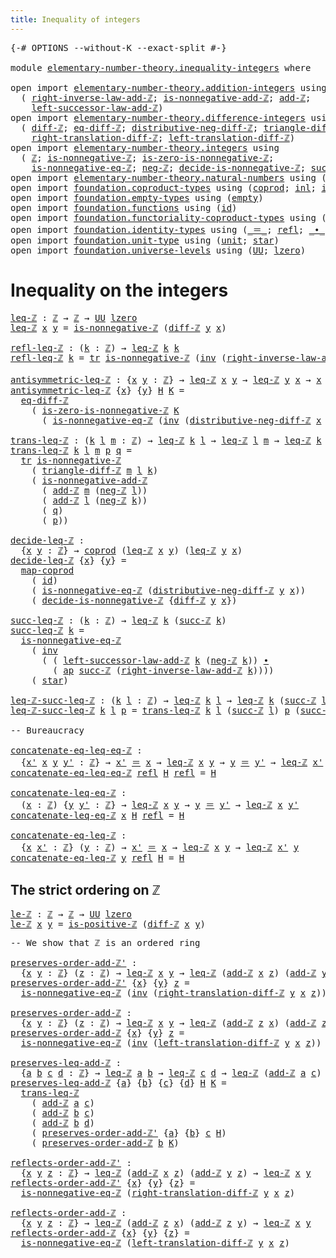 ```yaml
---
title: Inequality of integers
---
```


<pre class="Agda"><a id="48" class="Symbol">{-#</a> <a id="52" class="Keyword">OPTIONS</a> <a id="60" class="Pragma">--without-K</a> <a id="72" class="Pragma">--exact-split</a> <a id="86" class="Symbol">#-}</a>

<a id="91" class="Keyword">module</a> <a id="98" href="elementary-number-theory.inequality-integers.html" class="Module">elementary-number-theory.inequality-integers</a> <a id="143" class="Keyword">where</a>

<a id="150" class="Keyword">open</a> <a id="155" class="Keyword">import</a> <a id="162" href="elementary-number-theory.addition-integers.html" class="Module">elementary-number-theory.addition-integers</a> <a id="205" class="Keyword">using</a>
  <a id="213" class="Symbol">(</a> <a id="215" href="elementary-number-theory.addition-integers.html#7685" class="Function">right-inverse-law-add-ℤ</a><a id="238" class="Symbol">;</a> <a id="240" href="elementary-number-theory.addition-integers.html#11379" class="Function">is-nonnegative-add-ℤ</a><a id="260" class="Symbol">;</a> <a id="262" href="elementary-number-theory.addition-integers.html#1505" class="Function">add-ℤ</a><a id="267" class="Symbol">;</a>
    <a id="273" href="elementary-number-theory.addition-integers.html#3554" class="Function">left-successor-law-add-ℤ</a><a id="297" class="Symbol">)</a>
<a id="299" class="Keyword">open</a> <a id="304" class="Keyword">import</a> <a id="311" href="elementary-number-theory.difference-integers.html" class="Module">elementary-number-theory.difference-integers</a> <a id="356" class="Keyword">using</a>
  <a id="364" class="Symbol">(</a> <a id="366" href="elementary-number-theory.difference-integers.html#1194" class="Function">diff-ℤ</a><a id="372" class="Symbol">;</a> <a id="374" href="elementary-number-theory.difference-integers.html#1357" class="Function">eq-diff-ℤ</a><a id="383" class="Symbol">;</a> <a id="385" href="elementary-number-theory.difference-integers.html#3106" class="Function">distributive-neg-diff-ℤ</a><a id="408" class="Symbol">;</a> <a id="410" href="elementary-number-theory.difference-integers.html#2767" class="Function">triangle-diff-ℤ</a><a id="425" class="Symbol">;</a>
    <a id="431" href="elementary-number-theory.difference-integers.html#3950" class="Function">right-translation-diff-ℤ</a><a id="455" class="Symbol">;</a> <a id="457" href="elementary-number-theory.difference-integers.html#3686" class="Function">left-translation-diff-ℤ</a><a id="480" class="Symbol">)</a>
<a id="482" class="Keyword">open</a> <a id="487" class="Keyword">import</a> <a id="494" href="elementary-number-theory.integers.html" class="Module">elementary-number-theory.integers</a> <a id="528" class="Keyword">using</a>
  <a id="536" class="Symbol">(</a> <a id="538" href="elementary-number-theory.integers.html#1910" class="Function">ℤ</a><a id="539" class="Symbol">;</a> <a id="541" href="elementary-number-theory.integers.html#6841" class="Function">is-nonnegative-ℤ</a><a id="557" class="Symbol">;</a> <a id="559" href="elementary-number-theory.integers.html#7054" class="Function">is-zero-is-nonnegative-ℤ</a><a id="583" class="Symbol">;</a>
    <a id="589" href="elementary-number-theory.integers.html#6939" class="Function">is-nonnegative-eq-ℤ</a><a id="608" class="Symbol">;</a> <a id="610" href="elementary-number-theory.integers.html#3929" class="Function">neg-ℤ</a><a id="615" class="Symbol">;</a> <a id="617" href="elementary-number-theory.integers.html#10666" class="Function">decide-is-nonnegative-ℤ</a><a id="640" class="Symbol">;</a> <a id="642" href="elementary-number-theory.integers.html#3504" class="Function">succ-ℤ</a><a id="648" class="Symbol">;</a> <a id="650" href="elementary-number-theory.integers.html#7427" class="Function">is-positive-ℤ</a><a id="663" class="Symbol">)</a>
<a id="665" class="Keyword">open</a> <a id="670" class="Keyword">import</a> <a id="677" href="elementary-number-theory.natural-numbers.html" class="Module">elementary-number-theory.natural-numbers</a> <a id="718" class="Keyword">using</a> <a id="724" class="Symbol">(</a><a id="725" href="elementary-number-theory.natural-numbers.html#1458" class="Datatype">ℕ</a><a id="726" class="Symbol">;</a> <a id="728" href="elementary-number-theory.natural-numbers.html#1479" class="InductiveConstructor">zero-ℕ</a><a id="734" class="Symbol">;</a> <a id="736" href="elementary-number-theory.natural-numbers.html#1492" class="InductiveConstructor">succ-ℕ</a><a id="742" class="Symbol">)</a>
<a id="744" class="Keyword">open</a> <a id="749" class="Keyword">import</a> <a id="756" href="foundation.coproduct-types.html" class="Module">foundation.coproduct-types</a> <a id="783" class="Keyword">using</a> <a id="789" class="Symbol">(</a><a id="790" href="foundation.coproduct-types.html#1182" class="Datatype">coprod</a><a id="796" class="Symbol">;</a> <a id="798" href="foundation.coproduct-types.html#1253" class="InductiveConstructor">inl</a><a id="801" class="Symbol">;</a> <a id="803" href="foundation.coproduct-types.html#1276" class="InductiveConstructor">inr</a><a id="806" class="Symbol">)</a>
<a id="808" class="Keyword">open</a> <a id="813" class="Keyword">import</a> <a id="820" href="foundation.empty-types.html" class="Module">foundation.empty-types</a> <a id="843" class="Keyword">using</a> <a id="849" class="Symbol">(</a><a id="850" href="foundation-core.empty-types.html#1057" class="Datatype">empty</a><a id="855" class="Symbol">)</a>
<a id="857" class="Keyword">open</a> <a id="862" class="Keyword">import</a> <a id="869" href="foundation.functions.html" class="Module">foundation.functions</a> <a id="890" class="Keyword">using</a> <a id="896" class="Symbol">(</a><a id="897" href="foundation-core.functions.html#322" class="Function">id</a><a id="899" class="Symbol">)</a>
<a id="901" class="Keyword">open</a> <a id="906" class="Keyword">import</a> <a id="913" href="foundation.functoriality-coproduct-types.html" class="Module">foundation.functoriality-coproduct-types</a> <a id="954" class="Keyword">using</a> <a id="960" class="Symbol">(</a><a id="961" href="foundation.functoriality-coproduct-types.html#2076" class="Function">map-coprod</a><a id="971" class="Symbol">)</a>
<a id="973" class="Keyword">open</a> <a id="978" class="Keyword">import</a> <a id="985" href="foundation.identity-types.html" class="Module">foundation.identity-types</a> <a id="1011" class="Keyword">using</a> <a id="1017" class="Symbol">(</a><a id="1018" href="foundation-core.identity-types.html#1865" class="Function Operator">_＝_</a><a id="1021" class="Symbol">;</a> <a id="1023" href="foundation-core.identity-types.html#1820" class="InductiveConstructor">refl</a><a id="1027" class="Symbol">;</a> <a id="1029" href="foundation-core.identity-types.html#2425" class="Function Operator">_∙_</a><a id="1032" class="Symbol">;</a> <a id="1034" href="foundation-core.identity-types.html#2729" class="Function">inv</a><a id="1037" class="Symbol">;</a> <a id="1039" href="foundation-core.identity-types.html#5702" class="Function">tr</a><a id="1041" class="Symbol">;</a> <a id="1043" href="foundation-core.identity-types.html#4003" class="Function">ap</a><a id="1045" class="Symbol">)</a>
<a id="1047" class="Keyword">open</a> <a id="1052" class="Keyword">import</a> <a id="1059" href="foundation.unit-type.html" class="Module">foundation.unit-type</a> <a id="1080" class="Keyword">using</a> <a id="1086" class="Symbol">(</a><a id="1087" href="foundation.unit-type.html#1084" class="Datatype">unit</a><a id="1091" class="Symbol">;</a> <a id="1093" href="foundation.unit-type.html#1108" class="InductiveConstructor">star</a><a id="1097" class="Symbol">)</a>
<a id="1099" class="Keyword">open</a> <a id="1104" class="Keyword">import</a> <a id="1111" href="foundation.universe-levels.html" class="Module">foundation.universe-levels</a> <a id="1138" class="Keyword">using</a> <a id="1144" class="Symbol">(</a><a id="1145" href="foundation-core.universe-levels.html#235" class="Primitive">UU</a><a id="1147" class="Symbol">;</a> <a id="1149" href="Agda.Primitive.html#764" class="Primitive">lzero</a><a id="1154" class="Symbol">)</a>
</pre>
# Inequality on the integers

<pre class="Agda"><a id="leq-ℤ"></a><a id="1199" href="elementary-number-theory.inequality-integers.html#1199" class="Function">leq-ℤ</a> <a id="1205" class="Symbol">:</a> <a id="1207" href="elementary-number-theory.integers.html#1910" class="Function">ℤ</a> <a id="1209" class="Symbol">→</a> <a id="1211" href="elementary-number-theory.integers.html#1910" class="Function">ℤ</a> <a id="1213" class="Symbol">→</a> <a id="1215" href="foundation-core.universe-levels.html#235" class="Primitive">UU</a> <a id="1218" href="Agda.Primitive.html#764" class="Primitive">lzero</a>
<a id="1224" href="elementary-number-theory.inequality-integers.html#1199" class="Function">leq-ℤ</a> <a id="1230" href="elementary-number-theory.inequality-integers.html#1230" class="Bound">x</a> <a id="1232" href="elementary-number-theory.inequality-integers.html#1232" class="Bound">y</a> <a id="1234" class="Symbol">=</a> <a id="1236" href="elementary-number-theory.integers.html#6841" class="Function">is-nonnegative-ℤ</a> <a id="1253" class="Symbol">(</a><a id="1254" href="elementary-number-theory.difference-integers.html#1194" class="Function">diff-ℤ</a> <a id="1261" href="elementary-number-theory.inequality-integers.html#1232" class="Bound">y</a> <a id="1263" href="elementary-number-theory.inequality-integers.html#1230" class="Bound">x</a><a id="1264" class="Symbol">)</a>

<a id="refl-leq-ℤ"></a><a id="1267" href="elementary-number-theory.inequality-integers.html#1267" class="Function">refl-leq-ℤ</a> <a id="1278" class="Symbol">:</a> <a id="1280" class="Symbol">(</a><a id="1281" href="elementary-number-theory.inequality-integers.html#1281" class="Bound">k</a> <a id="1283" class="Symbol">:</a> <a id="1285" href="elementary-number-theory.integers.html#1910" class="Function">ℤ</a><a id="1286" class="Symbol">)</a> <a id="1288" class="Symbol">→</a> <a id="1290" href="elementary-number-theory.inequality-integers.html#1199" class="Function">leq-ℤ</a> <a id="1296" href="elementary-number-theory.inequality-integers.html#1281" class="Bound">k</a> <a id="1298" href="elementary-number-theory.inequality-integers.html#1281" class="Bound">k</a>
<a id="1300" href="elementary-number-theory.inequality-integers.html#1267" class="Function">refl-leq-ℤ</a> <a id="1311" href="elementary-number-theory.inequality-integers.html#1311" class="Bound">k</a> <a id="1313" class="Symbol">=</a> <a id="1315" href="foundation-core.identity-types.html#5702" class="Function">tr</a> <a id="1318" href="elementary-number-theory.integers.html#6841" class="Function">is-nonnegative-ℤ</a> <a id="1335" class="Symbol">(</a><a id="1336" href="foundation-core.identity-types.html#2729" class="Function">inv</a> <a id="1340" class="Symbol">(</a><a id="1341" href="elementary-number-theory.addition-integers.html#7685" class="Function">right-inverse-law-add-ℤ</a> <a id="1365" href="elementary-number-theory.inequality-integers.html#1311" class="Bound">k</a><a id="1366" class="Symbol">))</a> <a id="1369" href="foundation.unit-type.html#1108" class="InductiveConstructor">star</a>

<a id="antisymmetric-leq-ℤ"></a><a id="1375" href="elementary-number-theory.inequality-integers.html#1375" class="Function">antisymmetric-leq-ℤ</a> <a id="1395" class="Symbol">:</a> <a id="1397" class="Symbol">{</a><a id="1398" href="elementary-number-theory.inequality-integers.html#1398" class="Bound">x</a> <a id="1400" href="elementary-number-theory.inequality-integers.html#1400" class="Bound">y</a> <a id="1402" class="Symbol">:</a> <a id="1404" href="elementary-number-theory.integers.html#1910" class="Function">ℤ</a><a id="1405" class="Symbol">}</a> <a id="1407" class="Symbol">→</a> <a id="1409" href="elementary-number-theory.inequality-integers.html#1199" class="Function">leq-ℤ</a> <a id="1415" href="elementary-number-theory.inequality-integers.html#1398" class="Bound">x</a> <a id="1417" href="elementary-number-theory.inequality-integers.html#1400" class="Bound">y</a> <a id="1419" class="Symbol">→</a> <a id="1421" href="elementary-number-theory.inequality-integers.html#1199" class="Function">leq-ℤ</a> <a id="1427" href="elementary-number-theory.inequality-integers.html#1400" class="Bound">y</a> <a id="1429" href="elementary-number-theory.inequality-integers.html#1398" class="Bound">x</a> <a id="1431" class="Symbol">→</a> <a id="1433" href="elementary-number-theory.inequality-integers.html#1398" class="Bound">x</a> <a id="1435" href="foundation-core.identity-types.html#1865" class="Function Operator">＝</a> <a id="1437" href="elementary-number-theory.inequality-integers.html#1400" class="Bound">y</a>
<a id="1439" href="elementary-number-theory.inequality-integers.html#1375" class="Function">antisymmetric-leq-ℤ</a> <a id="1459" class="Symbol">{</a><a id="1460" href="elementary-number-theory.inequality-integers.html#1460" class="Bound">x</a><a id="1461" class="Symbol">}</a> <a id="1463" class="Symbol">{</a><a id="1464" href="elementary-number-theory.inequality-integers.html#1464" class="Bound">y</a><a id="1465" class="Symbol">}</a> <a id="1467" href="elementary-number-theory.inequality-integers.html#1467" class="Bound">H</a> <a id="1469" href="elementary-number-theory.inequality-integers.html#1469" class="Bound">K</a> <a id="1471" class="Symbol">=</a>
  <a id="1475" href="elementary-number-theory.difference-integers.html#1357" class="Function">eq-diff-ℤ</a>
    <a id="1489" class="Symbol">(</a> <a id="1491" href="elementary-number-theory.integers.html#7054" class="Function">is-zero-is-nonnegative-ℤ</a> <a id="1516" href="elementary-number-theory.inequality-integers.html#1469" class="Bound">K</a>
      <a id="1524" class="Symbol">(</a> <a id="1526" href="elementary-number-theory.integers.html#6939" class="Function">is-nonnegative-eq-ℤ</a> <a id="1546" class="Symbol">(</a><a id="1547" href="foundation-core.identity-types.html#2729" class="Function">inv</a> <a id="1551" class="Symbol">(</a><a id="1552" href="elementary-number-theory.difference-integers.html#3106" class="Function">distributive-neg-diff-ℤ</a> <a id="1576" href="elementary-number-theory.inequality-integers.html#1460" class="Bound">x</a> <a id="1578" href="elementary-number-theory.inequality-integers.html#1464" class="Bound">y</a><a id="1579" class="Symbol">))</a> <a id="1582" href="elementary-number-theory.inequality-integers.html#1467" class="Bound">H</a><a id="1583" class="Symbol">))</a>

<a id="trans-leq-ℤ"></a><a id="1587" href="elementary-number-theory.inequality-integers.html#1587" class="Function">trans-leq-ℤ</a> <a id="1599" class="Symbol">:</a> <a id="1601" class="Symbol">(</a><a id="1602" href="elementary-number-theory.inequality-integers.html#1602" class="Bound">k</a> <a id="1604" href="elementary-number-theory.inequality-integers.html#1604" class="Bound">l</a> <a id="1606" href="elementary-number-theory.inequality-integers.html#1606" class="Bound">m</a> <a id="1608" class="Symbol">:</a> <a id="1610" href="elementary-number-theory.integers.html#1910" class="Function">ℤ</a><a id="1611" class="Symbol">)</a> <a id="1613" class="Symbol">→</a> <a id="1615" href="elementary-number-theory.inequality-integers.html#1199" class="Function">leq-ℤ</a> <a id="1621" href="elementary-number-theory.inequality-integers.html#1602" class="Bound">k</a> <a id="1623" href="elementary-number-theory.inequality-integers.html#1604" class="Bound">l</a> <a id="1625" class="Symbol">→</a> <a id="1627" href="elementary-number-theory.inequality-integers.html#1199" class="Function">leq-ℤ</a> <a id="1633" href="elementary-number-theory.inequality-integers.html#1604" class="Bound">l</a> <a id="1635" href="elementary-number-theory.inequality-integers.html#1606" class="Bound">m</a> <a id="1637" class="Symbol">→</a> <a id="1639" href="elementary-number-theory.inequality-integers.html#1199" class="Function">leq-ℤ</a> <a id="1645" href="elementary-number-theory.inequality-integers.html#1602" class="Bound">k</a> <a id="1647" href="elementary-number-theory.inequality-integers.html#1606" class="Bound">m</a>
<a id="1649" href="elementary-number-theory.inequality-integers.html#1587" class="Function">trans-leq-ℤ</a> <a id="1661" href="elementary-number-theory.inequality-integers.html#1661" class="Bound">k</a> <a id="1663" href="elementary-number-theory.inequality-integers.html#1663" class="Bound">l</a> <a id="1665" href="elementary-number-theory.inequality-integers.html#1665" class="Bound">m</a> <a id="1667" href="elementary-number-theory.inequality-integers.html#1667" class="Bound">p</a> <a id="1669" href="elementary-number-theory.inequality-integers.html#1669" class="Bound">q</a> <a id="1671" class="Symbol">=</a>
  <a id="1675" href="foundation-core.identity-types.html#5702" class="Function">tr</a> <a id="1678" href="elementary-number-theory.integers.html#6841" class="Function">is-nonnegative-ℤ</a>
    <a id="1699" class="Symbol">(</a> <a id="1701" href="elementary-number-theory.difference-integers.html#2767" class="Function">triangle-diff-ℤ</a> <a id="1717" href="elementary-number-theory.inequality-integers.html#1665" class="Bound">m</a> <a id="1719" href="elementary-number-theory.inequality-integers.html#1663" class="Bound">l</a> <a id="1721" href="elementary-number-theory.inequality-integers.html#1661" class="Bound">k</a><a id="1722" class="Symbol">)</a>
    <a id="1728" class="Symbol">(</a> <a id="1730" href="elementary-number-theory.addition-integers.html#11379" class="Function">is-nonnegative-add-ℤ</a>
      <a id="1757" class="Symbol">(</a> <a id="1759" href="elementary-number-theory.addition-integers.html#1505" class="Function">add-ℤ</a> <a id="1765" href="elementary-number-theory.inequality-integers.html#1665" class="Bound">m</a> <a id="1767" class="Symbol">(</a><a id="1768" href="elementary-number-theory.integers.html#3929" class="Function">neg-ℤ</a> <a id="1774" href="elementary-number-theory.inequality-integers.html#1663" class="Bound">l</a><a id="1775" class="Symbol">))</a>
      <a id="1784" class="Symbol">(</a> <a id="1786" href="elementary-number-theory.addition-integers.html#1505" class="Function">add-ℤ</a> <a id="1792" href="elementary-number-theory.inequality-integers.html#1663" class="Bound">l</a> <a id="1794" class="Symbol">(</a><a id="1795" href="elementary-number-theory.integers.html#3929" class="Function">neg-ℤ</a> <a id="1801" href="elementary-number-theory.inequality-integers.html#1661" class="Bound">k</a><a id="1802" class="Symbol">))</a>
      <a id="1811" class="Symbol">(</a> <a id="1813" href="elementary-number-theory.inequality-integers.html#1669" class="Bound">q</a><a id="1814" class="Symbol">)</a>
      <a id="1822" class="Symbol">(</a> <a id="1824" href="elementary-number-theory.inequality-integers.html#1667" class="Bound">p</a><a id="1825" class="Symbol">))</a>

<a id="decide-leq-ℤ"></a><a id="1829" href="elementary-number-theory.inequality-integers.html#1829" class="Function">decide-leq-ℤ</a> <a id="1842" class="Symbol">:</a>
  <a id="1846" class="Symbol">{</a><a id="1847" href="elementary-number-theory.inequality-integers.html#1847" class="Bound">x</a> <a id="1849" href="elementary-number-theory.inequality-integers.html#1849" class="Bound">y</a> <a id="1851" class="Symbol">:</a> <a id="1853" href="elementary-number-theory.integers.html#1910" class="Function">ℤ</a><a id="1854" class="Symbol">}</a> <a id="1856" class="Symbol">→</a> <a id="1858" href="foundation.coproduct-types.html#1182" class="Datatype">coprod</a> <a id="1865" class="Symbol">(</a><a id="1866" href="elementary-number-theory.inequality-integers.html#1199" class="Function">leq-ℤ</a> <a id="1872" href="elementary-number-theory.inequality-integers.html#1847" class="Bound">x</a> <a id="1874" href="elementary-number-theory.inequality-integers.html#1849" class="Bound">y</a><a id="1875" class="Symbol">)</a> <a id="1877" class="Symbol">(</a><a id="1878" href="elementary-number-theory.inequality-integers.html#1199" class="Function">leq-ℤ</a> <a id="1884" href="elementary-number-theory.inequality-integers.html#1849" class="Bound">y</a> <a id="1886" href="elementary-number-theory.inequality-integers.html#1847" class="Bound">x</a><a id="1887" class="Symbol">)</a>
<a id="1889" href="elementary-number-theory.inequality-integers.html#1829" class="Function">decide-leq-ℤ</a> <a id="1902" class="Symbol">{</a><a id="1903" href="elementary-number-theory.inequality-integers.html#1903" class="Bound">x</a><a id="1904" class="Symbol">}</a> <a id="1906" class="Symbol">{</a><a id="1907" href="elementary-number-theory.inequality-integers.html#1907" class="Bound">y</a><a id="1908" class="Symbol">}</a> <a id="1910" class="Symbol">=</a>
  <a id="1914" href="foundation.functoriality-coproduct-types.html#2076" class="Function">map-coprod</a>
    <a id="1929" class="Symbol">(</a> <a id="1931" href="foundation-core.functions.html#322" class="Function">id</a><a id="1933" class="Symbol">)</a>
    <a id="1939" class="Symbol">(</a> <a id="1941" href="elementary-number-theory.integers.html#6939" class="Function">is-nonnegative-eq-ℤ</a> <a id="1961" class="Symbol">(</a><a id="1962" href="elementary-number-theory.difference-integers.html#3106" class="Function">distributive-neg-diff-ℤ</a> <a id="1986" href="elementary-number-theory.inequality-integers.html#1907" class="Bound">y</a> <a id="1988" href="elementary-number-theory.inequality-integers.html#1903" class="Bound">x</a><a id="1989" class="Symbol">))</a>
    <a id="1996" class="Symbol">(</a> <a id="1998" href="elementary-number-theory.integers.html#10666" class="Function">decide-is-nonnegative-ℤ</a> <a id="2022" class="Symbol">{</a><a id="2023" href="elementary-number-theory.difference-integers.html#1194" class="Function">diff-ℤ</a> <a id="2030" href="elementary-number-theory.inequality-integers.html#1907" class="Bound">y</a> <a id="2032" href="elementary-number-theory.inequality-integers.html#1903" class="Bound">x</a><a id="2033" class="Symbol">})</a>

<a id="succ-leq-ℤ"></a><a id="2037" href="elementary-number-theory.inequality-integers.html#2037" class="Function">succ-leq-ℤ</a> <a id="2048" class="Symbol">:</a> <a id="2050" class="Symbol">(</a><a id="2051" href="elementary-number-theory.inequality-integers.html#2051" class="Bound">k</a> <a id="2053" class="Symbol">:</a> <a id="2055" href="elementary-number-theory.integers.html#1910" class="Function">ℤ</a><a id="2056" class="Symbol">)</a> <a id="2058" class="Symbol">→</a> <a id="2060" href="elementary-number-theory.inequality-integers.html#1199" class="Function">leq-ℤ</a> <a id="2066" href="elementary-number-theory.inequality-integers.html#2051" class="Bound">k</a> <a id="2068" class="Symbol">(</a><a id="2069" href="elementary-number-theory.integers.html#3504" class="Function">succ-ℤ</a> <a id="2076" href="elementary-number-theory.inequality-integers.html#2051" class="Bound">k</a><a id="2077" class="Symbol">)</a>
<a id="2079" href="elementary-number-theory.inequality-integers.html#2037" class="Function">succ-leq-ℤ</a> <a id="2090" href="elementary-number-theory.inequality-integers.html#2090" class="Bound">k</a> <a id="2092" class="Symbol">=</a>
  <a id="2096" href="elementary-number-theory.integers.html#6939" class="Function">is-nonnegative-eq-ℤ</a>
    <a id="2120" class="Symbol">(</a> <a id="2122" href="foundation-core.identity-types.html#2729" class="Function">inv</a>
      <a id="2132" class="Symbol">(</a> <a id="2134" class="Symbol">(</a> <a id="2136" href="elementary-number-theory.addition-integers.html#3554" class="Function">left-successor-law-add-ℤ</a> <a id="2161" href="elementary-number-theory.inequality-integers.html#2090" class="Bound">k</a> <a id="2163" class="Symbol">(</a><a id="2164" href="elementary-number-theory.integers.html#3929" class="Function">neg-ℤ</a> <a id="2170" href="elementary-number-theory.inequality-integers.html#2090" class="Bound">k</a><a id="2171" class="Symbol">))</a> <a id="2174" href="foundation-core.identity-types.html#2425" class="Function Operator">∙</a>
        <a id="2184" class="Symbol">(</a> <a id="2186" href="foundation-core.identity-types.html#4003" class="Function">ap</a> <a id="2189" href="elementary-number-theory.integers.html#3504" class="Function">succ-ℤ</a> <a id="2196" class="Symbol">(</a><a id="2197" href="elementary-number-theory.addition-integers.html#7685" class="Function">right-inverse-law-add-ℤ</a> <a id="2221" href="elementary-number-theory.inequality-integers.html#2090" class="Bound">k</a><a id="2222" class="Symbol">))))</a>
    <a id="2231" class="Symbol">(</a> <a id="2233" href="foundation.unit-type.html#1108" class="InductiveConstructor">star</a><a id="2237" class="Symbol">)</a>

<a id="leq-ℤ-succ-leq-ℤ"></a><a id="2240" href="elementary-number-theory.inequality-integers.html#2240" class="Function">leq-ℤ-succ-leq-ℤ</a> <a id="2257" class="Symbol">:</a> <a id="2259" class="Symbol">(</a><a id="2260" href="elementary-number-theory.inequality-integers.html#2260" class="Bound">k</a> <a id="2262" href="elementary-number-theory.inequality-integers.html#2262" class="Bound">l</a> <a id="2264" class="Symbol">:</a> <a id="2266" href="elementary-number-theory.integers.html#1910" class="Function">ℤ</a><a id="2267" class="Symbol">)</a> <a id="2269" class="Symbol">→</a> <a id="2271" href="elementary-number-theory.inequality-integers.html#1199" class="Function">leq-ℤ</a> <a id="2277" href="elementary-number-theory.inequality-integers.html#2260" class="Bound">k</a> <a id="2279" href="elementary-number-theory.inequality-integers.html#2262" class="Bound">l</a> <a id="2281" class="Symbol">→</a> <a id="2283" href="elementary-number-theory.inequality-integers.html#1199" class="Function">leq-ℤ</a> <a id="2289" href="elementary-number-theory.inequality-integers.html#2260" class="Bound">k</a> <a id="2291" class="Symbol">(</a><a id="2292" href="elementary-number-theory.integers.html#3504" class="Function">succ-ℤ</a> <a id="2299" href="elementary-number-theory.inequality-integers.html#2262" class="Bound">l</a><a id="2300" class="Symbol">)</a>
<a id="2302" href="elementary-number-theory.inequality-integers.html#2240" class="Function">leq-ℤ-succ-leq-ℤ</a> <a id="2319" href="elementary-number-theory.inequality-integers.html#2319" class="Bound">k</a> <a id="2321" href="elementary-number-theory.inequality-integers.html#2321" class="Bound">l</a> <a id="2323" href="elementary-number-theory.inequality-integers.html#2323" class="Bound">p</a> <a id="2325" class="Symbol">=</a> <a id="2327" href="elementary-number-theory.inequality-integers.html#1587" class="Function">trans-leq-ℤ</a> <a id="2339" href="elementary-number-theory.inequality-integers.html#2319" class="Bound">k</a> <a id="2341" href="elementary-number-theory.inequality-integers.html#2321" class="Bound">l</a> <a id="2343" class="Symbol">(</a><a id="2344" href="elementary-number-theory.integers.html#3504" class="Function">succ-ℤ</a> <a id="2351" href="elementary-number-theory.inequality-integers.html#2321" class="Bound">l</a><a id="2352" class="Symbol">)</a> <a id="2354" href="elementary-number-theory.inequality-integers.html#2323" class="Bound">p</a> <a id="2356" class="Symbol">(</a><a id="2357" href="elementary-number-theory.inequality-integers.html#2037" class="Function">succ-leq-ℤ</a> <a id="2368" href="elementary-number-theory.inequality-integers.html#2321" class="Bound">l</a><a id="2369" class="Symbol">)</a>

<a id="2372" class="Comment">-- Bureaucracy</a>

<a id="concatenate-eq-leq-eq-ℤ"></a><a id="2388" href="elementary-number-theory.inequality-integers.html#2388" class="Function">concatenate-eq-leq-eq-ℤ</a> <a id="2412" class="Symbol">:</a>
  <a id="2416" class="Symbol">{</a><a id="2417" href="elementary-number-theory.inequality-integers.html#2417" class="Bound">x&#39;</a> <a id="2420" href="elementary-number-theory.inequality-integers.html#2420" class="Bound">x</a> <a id="2422" href="elementary-number-theory.inequality-integers.html#2422" class="Bound">y</a> <a id="2424" href="elementary-number-theory.inequality-integers.html#2424" class="Bound">y&#39;</a> <a id="2427" class="Symbol">:</a> <a id="2429" href="elementary-number-theory.integers.html#1910" class="Function">ℤ</a><a id="2430" class="Symbol">}</a> <a id="2432" class="Symbol">→</a> <a id="2434" href="elementary-number-theory.inequality-integers.html#2417" class="Bound">x&#39;</a> <a id="2437" href="foundation-core.identity-types.html#1865" class="Function Operator">＝</a> <a id="2439" href="elementary-number-theory.inequality-integers.html#2420" class="Bound">x</a> <a id="2441" class="Symbol">→</a> <a id="2443" href="elementary-number-theory.inequality-integers.html#1199" class="Function">leq-ℤ</a> <a id="2449" href="elementary-number-theory.inequality-integers.html#2420" class="Bound">x</a> <a id="2451" href="elementary-number-theory.inequality-integers.html#2422" class="Bound">y</a> <a id="2453" class="Symbol">→</a> <a id="2455" href="elementary-number-theory.inequality-integers.html#2422" class="Bound">y</a> <a id="2457" href="foundation-core.identity-types.html#1865" class="Function Operator">＝</a> <a id="2459" href="elementary-number-theory.inequality-integers.html#2424" class="Bound">y&#39;</a> <a id="2462" class="Symbol">→</a> <a id="2464" href="elementary-number-theory.inequality-integers.html#1199" class="Function">leq-ℤ</a> <a id="2470" href="elementary-number-theory.inequality-integers.html#2417" class="Bound">x&#39;</a> <a id="2473" href="elementary-number-theory.inequality-integers.html#2424" class="Bound">y&#39;</a>
<a id="2476" href="elementary-number-theory.inequality-integers.html#2388" class="Function">concatenate-eq-leq-eq-ℤ</a> <a id="2500" href="foundation-core.identity-types.html#1820" class="InductiveConstructor">refl</a> <a id="2505" href="elementary-number-theory.inequality-integers.html#2505" class="Bound">H</a> <a id="2507" href="foundation-core.identity-types.html#1820" class="InductiveConstructor">refl</a> <a id="2512" class="Symbol">=</a> <a id="2514" href="elementary-number-theory.inequality-integers.html#2505" class="Bound">H</a>

<a id="concatenate-leq-eq-ℤ"></a><a id="2517" href="elementary-number-theory.inequality-integers.html#2517" class="Function">concatenate-leq-eq-ℤ</a> <a id="2538" class="Symbol">:</a>
  <a id="2542" class="Symbol">(</a><a id="2543" href="elementary-number-theory.inequality-integers.html#2543" class="Bound">x</a> <a id="2545" class="Symbol">:</a> <a id="2547" href="elementary-number-theory.integers.html#1910" class="Function">ℤ</a><a id="2548" class="Symbol">)</a> <a id="2550" class="Symbol">{</a><a id="2551" href="elementary-number-theory.inequality-integers.html#2551" class="Bound">y</a> <a id="2553" href="elementary-number-theory.inequality-integers.html#2553" class="Bound">y&#39;</a> <a id="2556" class="Symbol">:</a> <a id="2558" href="elementary-number-theory.integers.html#1910" class="Function">ℤ</a><a id="2559" class="Symbol">}</a> <a id="2561" class="Symbol">→</a> <a id="2563" href="elementary-number-theory.inequality-integers.html#1199" class="Function">leq-ℤ</a> <a id="2569" href="elementary-number-theory.inequality-integers.html#2543" class="Bound">x</a> <a id="2571" href="elementary-number-theory.inequality-integers.html#2551" class="Bound">y</a> <a id="2573" class="Symbol">→</a> <a id="2575" href="elementary-number-theory.inequality-integers.html#2551" class="Bound">y</a> <a id="2577" href="foundation-core.identity-types.html#1865" class="Function Operator">＝</a> <a id="2579" href="elementary-number-theory.inequality-integers.html#2553" class="Bound">y&#39;</a> <a id="2582" class="Symbol">→</a> <a id="2584" href="elementary-number-theory.inequality-integers.html#1199" class="Function">leq-ℤ</a> <a id="2590" href="elementary-number-theory.inequality-integers.html#2543" class="Bound">x</a> <a id="2592" href="elementary-number-theory.inequality-integers.html#2553" class="Bound">y&#39;</a>
<a id="2595" href="elementary-number-theory.inequality-integers.html#2517" class="Function">concatenate-leq-eq-ℤ</a> <a id="2616" href="elementary-number-theory.inequality-integers.html#2616" class="Bound">x</a> <a id="2618" href="elementary-number-theory.inequality-integers.html#2618" class="Bound">H</a> <a id="2620" href="foundation-core.identity-types.html#1820" class="InductiveConstructor">refl</a> <a id="2625" class="Symbol">=</a> <a id="2627" href="elementary-number-theory.inequality-integers.html#2618" class="Bound">H</a>

<a id="concatenate-eq-leq-ℤ"></a><a id="2630" href="elementary-number-theory.inequality-integers.html#2630" class="Function">concatenate-eq-leq-ℤ</a> <a id="2651" class="Symbol">:</a>
  <a id="2655" class="Symbol">{</a><a id="2656" href="elementary-number-theory.inequality-integers.html#2656" class="Bound">x</a> <a id="2658" href="elementary-number-theory.inequality-integers.html#2658" class="Bound">x&#39;</a> <a id="2661" class="Symbol">:</a> <a id="2663" href="elementary-number-theory.integers.html#1910" class="Function">ℤ</a><a id="2664" class="Symbol">}</a> <a id="2666" class="Symbol">(</a><a id="2667" href="elementary-number-theory.inequality-integers.html#2667" class="Bound">y</a> <a id="2669" class="Symbol">:</a> <a id="2671" href="elementary-number-theory.integers.html#1910" class="Function">ℤ</a><a id="2672" class="Symbol">)</a> <a id="2674" class="Symbol">→</a> <a id="2676" href="elementary-number-theory.inequality-integers.html#2658" class="Bound">x&#39;</a> <a id="2679" href="foundation-core.identity-types.html#1865" class="Function Operator">＝</a> <a id="2681" href="elementary-number-theory.inequality-integers.html#2656" class="Bound">x</a> <a id="2683" class="Symbol">→</a> <a id="2685" href="elementary-number-theory.inequality-integers.html#1199" class="Function">leq-ℤ</a> <a id="2691" href="elementary-number-theory.inequality-integers.html#2656" class="Bound">x</a> <a id="2693" href="elementary-number-theory.inequality-integers.html#2667" class="Bound">y</a> <a id="2695" class="Symbol">→</a> <a id="2697" href="elementary-number-theory.inequality-integers.html#1199" class="Function">leq-ℤ</a> <a id="2703" href="elementary-number-theory.inequality-integers.html#2658" class="Bound">x&#39;</a> <a id="2706" href="elementary-number-theory.inequality-integers.html#2667" class="Bound">y</a>
<a id="2708" href="elementary-number-theory.inequality-integers.html#2630" class="Function">concatenate-eq-leq-ℤ</a> <a id="2729" href="elementary-number-theory.inequality-integers.html#2729" class="Bound">y</a> <a id="2731" href="foundation-core.identity-types.html#1820" class="InductiveConstructor">refl</a> <a id="2736" href="elementary-number-theory.inequality-integers.html#2736" class="Bound">H</a> <a id="2738" class="Symbol">=</a> <a id="2740" href="elementary-number-theory.inequality-integers.html#2736" class="Bound">H</a>
</pre>
## The strict ordering on ℤ

<pre class="Agda"><a id="le-ℤ"></a><a id="2784" href="elementary-number-theory.inequality-integers.html#2784" class="Function">le-ℤ</a> <a id="2789" class="Symbol">:</a> <a id="2791" href="elementary-number-theory.integers.html#1910" class="Function">ℤ</a> <a id="2793" class="Symbol">→</a> <a id="2795" href="elementary-number-theory.integers.html#1910" class="Function">ℤ</a> <a id="2797" class="Symbol">→</a> <a id="2799" href="foundation-core.universe-levels.html#235" class="Primitive">UU</a> <a id="2802" href="Agda.Primitive.html#764" class="Primitive">lzero</a>
<a id="2808" href="elementary-number-theory.inequality-integers.html#2784" class="Function">le-ℤ</a> <a id="2813" href="elementary-number-theory.inequality-integers.html#2813" class="Bound">x</a> <a id="2815" href="elementary-number-theory.inequality-integers.html#2815" class="Bound">y</a> <a id="2817" class="Symbol">=</a> <a id="2819" href="elementary-number-theory.integers.html#7427" class="Function">is-positive-ℤ</a> <a id="2833" class="Symbol">(</a><a id="2834" href="elementary-number-theory.difference-integers.html#1194" class="Function">diff-ℤ</a> <a id="2841" href="elementary-number-theory.inequality-integers.html#2813" class="Bound">x</a> <a id="2843" href="elementary-number-theory.inequality-integers.html#2815" class="Bound">y</a><a id="2844" class="Symbol">)</a>
</pre>
<pre class="Agda"><a id="2859" class="Comment">-- We show that ℤ is an ordered ring</a>

<a id="preserves-order-add-ℤ&#39;"></a><a id="2897" href="elementary-number-theory.inequality-integers.html#2897" class="Function">preserves-order-add-ℤ&#39;</a> <a id="2920" class="Symbol">:</a>
  <a id="2924" class="Symbol">{</a><a id="2925" href="elementary-number-theory.inequality-integers.html#2925" class="Bound">x</a> <a id="2927" href="elementary-number-theory.inequality-integers.html#2927" class="Bound">y</a> <a id="2929" class="Symbol">:</a> <a id="2931" href="elementary-number-theory.integers.html#1910" class="Function">ℤ</a><a id="2932" class="Symbol">}</a> <a id="2934" class="Symbol">(</a><a id="2935" href="elementary-number-theory.inequality-integers.html#2935" class="Bound">z</a> <a id="2937" class="Symbol">:</a> <a id="2939" href="elementary-number-theory.integers.html#1910" class="Function">ℤ</a><a id="2940" class="Symbol">)</a> <a id="2942" class="Symbol">→</a> <a id="2944" href="elementary-number-theory.inequality-integers.html#1199" class="Function">leq-ℤ</a> <a id="2950" href="elementary-number-theory.inequality-integers.html#2925" class="Bound">x</a> <a id="2952" href="elementary-number-theory.inequality-integers.html#2927" class="Bound">y</a> <a id="2954" class="Symbol">→</a> <a id="2956" href="elementary-number-theory.inequality-integers.html#1199" class="Function">leq-ℤ</a> <a id="2962" class="Symbol">(</a><a id="2963" href="elementary-number-theory.addition-integers.html#1505" class="Function">add-ℤ</a> <a id="2969" href="elementary-number-theory.inequality-integers.html#2925" class="Bound">x</a> <a id="2971" href="elementary-number-theory.inequality-integers.html#2935" class="Bound">z</a><a id="2972" class="Symbol">)</a> <a id="2974" class="Symbol">(</a><a id="2975" href="elementary-number-theory.addition-integers.html#1505" class="Function">add-ℤ</a> <a id="2981" href="elementary-number-theory.inequality-integers.html#2927" class="Bound">y</a> <a id="2983" href="elementary-number-theory.inequality-integers.html#2935" class="Bound">z</a><a id="2984" class="Symbol">)</a>
<a id="2986" href="elementary-number-theory.inequality-integers.html#2897" class="Function">preserves-order-add-ℤ&#39;</a> <a id="3009" class="Symbol">{</a><a id="3010" href="elementary-number-theory.inequality-integers.html#3010" class="Bound">x</a><a id="3011" class="Symbol">}</a> <a id="3013" class="Symbol">{</a><a id="3014" href="elementary-number-theory.inequality-integers.html#3014" class="Bound">y</a><a id="3015" class="Symbol">}</a> <a id="3017" href="elementary-number-theory.inequality-integers.html#3017" class="Bound">z</a> <a id="3019" class="Symbol">=</a>
  <a id="3023" href="elementary-number-theory.integers.html#6939" class="Function">is-nonnegative-eq-ℤ</a> <a id="3043" class="Symbol">(</a><a id="3044" href="foundation-core.identity-types.html#2729" class="Function">inv</a> <a id="3048" class="Symbol">(</a><a id="3049" href="elementary-number-theory.difference-integers.html#3950" class="Function">right-translation-diff-ℤ</a> <a id="3074" href="elementary-number-theory.inequality-integers.html#3014" class="Bound">y</a> <a id="3076" href="elementary-number-theory.inequality-integers.html#3010" class="Bound">x</a> <a id="3078" href="elementary-number-theory.inequality-integers.html#3017" class="Bound">z</a><a id="3079" class="Symbol">))</a>

<a id="preserves-order-add-ℤ"></a><a id="3083" href="elementary-number-theory.inequality-integers.html#3083" class="Function">preserves-order-add-ℤ</a> <a id="3105" class="Symbol">:</a>
  <a id="3109" class="Symbol">{</a><a id="3110" href="elementary-number-theory.inequality-integers.html#3110" class="Bound">x</a> <a id="3112" href="elementary-number-theory.inequality-integers.html#3112" class="Bound">y</a> <a id="3114" class="Symbol">:</a> <a id="3116" href="elementary-number-theory.integers.html#1910" class="Function">ℤ</a><a id="3117" class="Symbol">}</a> <a id="3119" class="Symbol">(</a><a id="3120" href="elementary-number-theory.inequality-integers.html#3120" class="Bound">z</a> <a id="3122" class="Symbol">:</a> <a id="3124" href="elementary-number-theory.integers.html#1910" class="Function">ℤ</a><a id="3125" class="Symbol">)</a> <a id="3127" class="Symbol">→</a> <a id="3129" href="elementary-number-theory.inequality-integers.html#1199" class="Function">leq-ℤ</a> <a id="3135" href="elementary-number-theory.inequality-integers.html#3110" class="Bound">x</a> <a id="3137" href="elementary-number-theory.inequality-integers.html#3112" class="Bound">y</a> <a id="3139" class="Symbol">→</a> <a id="3141" href="elementary-number-theory.inequality-integers.html#1199" class="Function">leq-ℤ</a> <a id="3147" class="Symbol">(</a><a id="3148" href="elementary-number-theory.addition-integers.html#1505" class="Function">add-ℤ</a> <a id="3154" href="elementary-number-theory.inequality-integers.html#3120" class="Bound">z</a> <a id="3156" href="elementary-number-theory.inequality-integers.html#3110" class="Bound">x</a><a id="3157" class="Symbol">)</a> <a id="3159" class="Symbol">(</a><a id="3160" href="elementary-number-theory.addition-integers.html#1505" class="Function">add-ℤ</a> <a id="3166" href="elementary-number-theory.inequality-integers.html#3120" class="Bound">z</a> <a id="3168" href="elementary-number-theory.inequality-integers.html#3112" class="Bound">y</a><a id="3169" class="Symbol">)</a>
<a id="3171" href="elementary-number-theory.inequality-integers.html#3083" class="Function">preserves-order-add-ℤ</a> <a id="3193" class="Symbol">{</a><a id="3194" href="elementary-number-theory.inequality-integers.html#3194" class="Bound">x</a><a id="3195" class="Symbol">}</a> <a id="3197" class="Symbol">{</a><a id="3198" href="elementary-number-theory.inequality-integers.html#3198" class="Bound">y</a><a id="3199" class="Symbol">}</a> <a id="3201" href="elementary-number-theory.inequality-integers.html#3201" class="Bound">z</a> <a id="3203" class="Symbol">=</a>
  <a id="3207" href="elementary-number-theory.integers.html#6939" class="Function">is-nonnegative-eq-ℤ</a> <a id="3227" class="Symbol">(</a><a id="3228" href="foundation-core.identity-types.html#2729" class="Function">inv</a> <a id="3232" class="Symbol">(</a><a id="3233" href="elementary-number-theory.difference-integers.html#3686" class="Function">left-translation-diff-ℤ</a> <a id="3257" href="elementary-number-theory.inequality-integers.html#3198" class="Bound">y</a> <a id="3259" href="elementary-number-theory.inequality-integers.html#3194" class="Bound">x</a> <a id="3261" href="elementary-number-theory.inequality-integers.html#3201" class="Bound">z</a><a id="3262" class="Symbol">))</a>

<a id="preserves-leq-add-ℤ"></a><a id="3266" href="elementary-number-theory.inequality-integers.html#3266" class="Function">preserves-leq-add-ℤ</a> <a id="3286" class="Symbol">:</a>
  <a id="3290" class="Symbol">{</a><a id="3291" href="elementary-number-theory.inequality-integers.html#3291" class="Bound">a</a> <a id="3293" href="elementary-number-theory.inequality-integers.html#3293" class="Bound">b</a> <a id="3295" href="elementary-number-theory.inequality-integers.html#3295" class="Bound">c</a> <a id="3297" href="elementary-number-theory.inequality-integers.html#3297" class="Bound">d</a> <a id="3299" class="Symbol">:</a> <a id="3301" href="elementary-number-theory.integers.html#1910" class="Function">ℤ</a><a id="3302" class="Symbol">}</a> <a id="3304" class="Symbol">→</a> <a id="3306" href="elementary-number-theory.inequality-integers.html#1199" class="Function">leq-ℤ</a> <a id="3312" href="elementary-number-theory.inequality-integers.html#3291" class="Bound">a</a> <a id="3314" href="elementary-number-theory.inequality-integers.html#3293" class="Bound">b</a> <a id="3316" class="Symbol">→</a> <a id="3318" href="elementary-number-theory.inequality-integers.html#1199" class="Function">leq-ℤ</a> <a id="3324" href="elementary-number-theory.inequality-integers.html#3295" class="Bound">c</a> <a id="3326" href="elementary-number-theory.inequality-integers.html#3297" class="Bound">d</a> <a id="3328" class="Symbol">→</a> <a id="3330" href="elementary-number-theory.inequality-integers.html#1199" class="Function">leq-ℤ</a> <a id="3336" class="Symbol">(</a><a id="3337" href="elementary-number-theory.addition-integers.html#1505" class="Function">add-ℤ</a> <a id="3343" href="elementary-number-theory.inequality-integers.html#3291" class="Bound">a</a> <a id="3345" href="elementary-number-theory.inequality-integers.html#3295" class="Bound">c</a><a id="3346" class="Symbol">)</a> <a id="3348" class="Symbol">(</a><a id="3349" href="elementary-number-theory.addition-integers.html#1505" class="Function">add-ℤ</a> <a id="3355" href="elementary-number-theory.inequality-integers.html#3293" class="Bound">b</a> <a id="3357" href="elementary-number-theory.inequality-integers.html#3297" class="Bound">d</a><a id="3358" class="Symbol">)</a>
<a id="3360" href="elementary-number-theory.inequality-integers.html#3266" class="Function">preserves-leq-add-ℤ</a> <a id="3380" class="Symbol">{</a><a id="3381" href="elementary-number-theory.inequality-integers.html#3381" class="Bound">a</a><a id="3382" class="Symbol">}</a> <a id="3384" class="Symbol">{</a><a id="3385" href="elementary-number-theory.inequality-integers.html#3385" class="Bound">b</a><a id="3386" class="Symbol">}</a> <a id="3388" class="Symbol">{</a><a id="3389" href="elementary-number-theory.inequality-integers.html#3389" class="Bound">c</a><a id="3390" class="Symbol">}</a> <a id="3392" class="Symbol">{</a><a id="3393" href="elementary-number-theory.inequality-integers.html#3393" class="Bound">d</a><a id="3394" class="Symbol">}</a> <a id="3396" href="elementary-number-theory.inequality-integers.html#3396" class="Bound">H</a> <a id="3398" href="elementary-number-theory.inequality-integers.html#3398" class="Bound">K</a> <a id="3400" class="Symbol">=</a>
  <a id="3404" href="elementary-number-theory.inequality-integers.html#1587" class="Function">trans-leq-ℤ</a>
    <a id="3420" class="Symbol">(</a> <a id="3422" href="elementary-number-theory.addition-integers.html#1505" class="Function">add-ℤ</a> <a id="3428" href="elementary-number-theory.inequality-integers.html#3381" class="Bound">a</a> <a id="3430" href="elementary-number-theory.inequality-integers.html#3389" class="Bound">c</a><a id="3431" class="Symbol">)</a>
    <a id="3437" class="Symbol">(</a> <a id="3439" href="elementary-number-theory.addition-integers.html#1505" class="Function">add-ℤ</a> <a id="3445" href="elementary-number-theory.inequality-integers.html#3385" class="Bound">b</a> <a id="3447" href="elementary-number-theory.inequality-integers.html#3389" class="Bound">c</a><a id="3448" class="Symbol">)</a>
    <a id="3454" class="Symbol">(</a> <a id="3456" href="elementary-number-theory.addition-integers.html#1505" class="Function">add-ℤ</a> <a id="3462" href="elementary-number-theory.inequality-integers.html#3385" class="Bound">b</a> <a id="3464" href="elementary-number-theory.inequality-integers.html#3393" class="Bound">d</a><a id="3465" class="Symbol">)</a>
    <a id="3471" class="Symbol">(</a> <a id="3473" href="elementary-number-theory.inequality-integers.html#2897" class="Function">preserves-order-add-ℤ&#39;</a> <a id="3496" class="Symbol">{</a><a id="3497" href="elementary-number-theory.inequality-integers.html#3381" class="Bound">a</a><a id="3498" class="Symbol">}</a> <a id="3500" class="Symbol">{</a><a id="3501" href="elementary-number-theory.inequality-integers.html#3385" class="Bound">b</a><a id="3502" class="Symbol">}</a> <a id="3504" href="elementary-number-theory.inequality-integers.html#3389" class="Bound">c</a> <a id="3506" href="elementary-number-theory.inequality-integers.html#3396" class="Bound">H</a><a id="3507" class="Symbol">)</a>
    <a id="3513" class="Symbol">(</a> <a id="3515" href="elementary-number-theory.inequality-integers.html#3083" class="Function">preserves-order-add-ℤ</a> <a id="3537" href="elementary-number-theory.inequality-integers.html#3385" class="Bound">b</a> <a id="3539" href="elementary-number-theory.inequality-integers.html#3398" class="Bound">K</a><a id="3540" class="Symbol">)</a>

<a id="reflects-order-add-ℤ&#39;"></a><a id="3543" href="elementary-number-theory.inequality-integers.html#3543" class="Function">reflects-order-add-ℤ&#39;</a> <a id="3565" class="Symbol">:</a>
  <a id="3569" class="Symbol">{</a><a id="3570" href="elementary-number-theory.inequality-integers.html#3570" class="Bound">x</a> <a id="3572" href="elementary-number-theory.inequality-integers.html#3572" class="Bound">y</a> <a id="3574" href="elementary-number-theory.inequality-integers.html#3574" class="Bound">z</a> <a id="3576" class="Symbol">:</a> <a id="3578" href="elementary-number-theory.integers.html#1910" class="Function">ℤ</a><a id="3579" class="Symbol">}</a> <a id="3581" class="Symbol">→</a> <a id="3583" href="elementary-number-theory.inequality-integers.html#1199" class="Function">leq-ℤ</a> <a id="3589" class="Symbol">(</a><a id="3590" href="elementary-number-theory.addition-integers.html#1505" class="Function">add-ℤ</a> <a id="3596" href="elementary-number-theory.inequality-integers.html#3570" class="Bound">x</a> <a id="3598" href="elementary-number-theory.inequality-integers.html#3574" class="Bound">z</a><a id="3599" class="Symbol">)</a> <a id="3601" class="Symbol">(</a><a id="3602" href="elementary-number-theory.addition-integers.html#1505" class="Function">add-ℤ</a> <a id="3608" href="elementary-number-theory.inequality-integers.html#3572" class="Bound">y</a> <a id="3610" href="elementary-number-theory.inequality-integers.html#3574" class="Bound">z</a><a id="3611" class="Symbol">)</a> <a id="3613" class="Symbol">→</a> <a id="3615" href="elementary-number-theory.inequality-integers.html#1199" class="Function">leq-ℤ</a> <a id="3621" href="elementary-number-theory.inequality-integers.html#3570" class="Bound">x</a> <a id="3623" href="elementary-number-theory.inequality-integers.html#3572" class="Bound">y</a>
<a id="3625" href="elementary-number-theory.inequality-integers.html#3543" class="Function">reflects-order-add-ℤ&#39;</a> <a id="3647" class="Symbol">{</a><a id="3648" href="elementary-number-theory.inequality-integers.html#3648" class="Bound">x</a><a id="3649" class="Symbol">}</a> <a id="3651" class="Symbol">{</a><a id="3652" href="elementary-number-theory.inequality-integers.html#3652" class="Bound">y</a><a id="3653" class="Symbol">}</a> <a id="3655" class="Symbol">{</a><a id="3656" href="elementary-number-theory.inequality-integers.html#3656" class="Bound">z</a><a id="3657" class="Symbol">}</a> <a id="3659" class="Symbol">=</a>
  <a id="3663" href="elementary-number-theory.integers.html#6939" class="Function">is-nonnegative-eq-ℤ</a> <a id="3683" class="Symbol">(</a><a id="3684" href="elementary-number-theory.difference-integers.html#3950" class="Function">right-translation-diff-ℤ</a> <a id="3709" href="elementary-number-theory.inequality-integers.html#3652" class="Bound">y</a> <a id="3711" href="elementary-number-theory.inequality-integers.html#3648" class="Bound">x</a> <a id="3713" href="elementary-number-theory.inequality-integers.html#3656" class="Bound">z</a><a id="3714" class="Symbol">)</a>

<a id="reflects-order-add-ℤ"></a><a id="3717" href="elementary-number-theory.inequality-integers.html#3717" class="Function">reflects-order-add-ℤ</a> <a id="3738" class="Symbol">:</a>
  <a id="3742" class="Symbol">{</a><a id="3743" href="elementary-number-theory.inequality-integers.html#3743" class="Bound">x</a> <a id="3745" href="elementary-number-theory.inequality-integers.html#3745" class="Bound">y</a> <a id="3747" href="elementary-number-theory.inequality-integers.html#3747" class="Bound">z</a> <a id="3749" class="Symbol">:</a> <a id="3751" href="elementary-number-theory.integers.html#1910" class="Function">ℤ</a><a id="3752" class="Symbol">}</a> <a id="3754" class="Symbol">→</a> <a id="3756" href="elementary-number-theory.inequality-integers.html#1199" class="Function">leq-ℤ</a> <a id="3762" class="Symbol">(</a><a id="3763" href="elementary-number-theory.addition-integers.html#1505" class="Function">add-ℤ</a> <a id="3769" href="elementary-number-theory.inequality-integers.html#3747" class="Bound">z</a> <a id="3771" href="elementary-number-theory.inequality-integers.html#3743" class="Bound">x</a><a id="3772" class="Symbol">)</a> <a id="3774" class="Symbol">(</a><a id="3775" href="elementary-number-theory.addition-integers.html#1505" class="Function">add-ℤ</a> <a id="3781" href="elementary-number-theory.inequality-integers.html#3747" class="Bound">z</a> <a id="3783" href="elementary-number-theory.inequality-integers.html#3745" class="Bound">y</a><a id="3784" class="Symbol">)</a> <a id="3786" class="Symbol">→</a> <a id="3788" href="elementary-number-theory.inequality-integers.html#1199" class="Function">leq-ℤ</a> <a id="3794" href="elementary-number-theory.inequality-integers.html#3743" class="Bound">x</a> <a id="3796" href="elementary-number-theory.inequality-integers.html#3745" class="Bound">y</a>
<a id="3798" href="elementary-number-theory.inequality-integers.html#3717" class="Function">reflects-order-add-ℤ</a> <a id="3819" class="Symbol">{</a><a id="3820" href="elementary-number-theory.inequality-integers.html#3820" class="Bound">x</a><a id="3821" class="Symbol">}</a> <a id="3823" class="Symbol">{</a><a id="3824" href="elementary-number-theory.inequality-integers.html#3824" class="Bound">y</a><a id="3825" class="Symbol">}</a> <a id="3827" class="Symbol">{</a><a id="3828" href="elementary-number-theory.inequality-integers.html#3828" class="Bound">z</a><a id="3829" class="Symbol">}</a> <a id="3831" class="Symbol">=</a>
  <a id="3835" href="elementary-number-theory.integers.html#6939" class="Function">is-nonnegative-eq-ℤ</a> <a id="3855" class="Symbol">(</a><a id="3856" href="elementary-number-theory.difference-integers.html#3686" class="Function">left-translation-diff-ℤ</a> <a id="3880" href="elementary-number-theory.inequality-integers.html#3824" class="Bound">y</a> <a id="3882" href="elementary-number-theory.inequality-integers.html#3820" class="Bound">x</a> <a id="3884" href="elementary-number-theory.inequality-integers.html#3828" class="Bound">z</a><a id="3885" class="Symbol">)</a>
</pre>